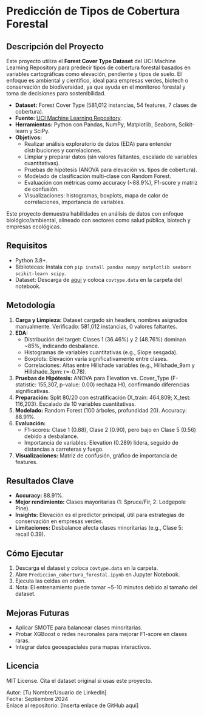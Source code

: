 # Predicción de Tipos de Cobertura Forestal

## Descripción del Proyecto
Este proyecto utiliza el **Forest Cover Type Dataset** del UCI Machine Learning Repository para predecir tipos de cobertura forestal basados en variables cartográficas como elevación, pendiente y tipos de suelo. El enfoque es ambiental y científico, ideal para empresas verdes, biotech o conservación de biodiversidad, ya que ayuda en el monitoreo forestal y toma de decisiones para sostenibilidad.

- **Dataset:** Forest Cover Type (581,012 instancias, 54 features, 7 clases de cobertura).
- **Fuente:** [UCI Machine Learning Repository](https://archive.ics.uci.edu/dataset/31/covertype).
- **Herramientas:** Python con Pandas, NumPy, Matplotlib, Seaborn, Scikit-learn y SciPy.
- **Objetivos:**
  - Realizar análisis exploratorio de datos (EDA) para entender distribuciones y correlaciones.
  - Limpiar y preparar datos (sin valores faltantes, escalado de variables cuantitativas).
  - Pruebas de hipótesis (ANOVA para elevación vs. tipos de cobertura).
  - Modelado de clasificación multi-clase con Random Forest.
  - Evaluación con métricas como accuracy (~88.9%), F1-score y matriz de confusión.
  - Visualizaciones: histogramas, boxplots, mapa de calor de correlaciones, importancia de variables.

Este proyecto demuestra habilidades en análisis de datos con enfoque biológico/ambiental, alineado con sectores como salud pública, biotech y empresas ecológicas.

## Requisitos
- Python 3.8+.
- Bibliotecas: Instala con `pip install pandas numpy matplotlib seaborn scikit-learn scipy`.
- Dataset: Descarga de [aquí](https://archive.ics.uci.edu/static/public/31/covertype.zip) y coloca `covtype.data` en la carpeta del notebook.

## Metodología
1. **Carga y Limpieza:** Dataset cargado sin headers, nombres asignados manualmente. Verificado: 581,012 instancias, 0 valores faltantes.
2. **EDA:**
   - Distribución del target: Clases 1 (36.46%) y 2 (48.76%) dominan ~85%, indicando desbalance.
   - Histogramas de variables cuantitativas (e.g., Slope sesgada).
   - Boxplots: Elevación varía significativamente entre clases.
   - Correlaciones: Altas entre Hillshade variables (e.g., Hillshade_9am y Hillshade_3pm: r=-0.78).
3. **Pruebas de Hipótesis:** ANOVA para Elevation vs. Cover_Type (F-statistic: 155,307, p-value: 0.00) rechaza H0, confirmando diferencias significativas.
4. **Preparación:** Split 80/20 con estratificación (X_train: 464,809; X_test: 116,203). Escalado de 10 variables cuantitativas.
5. **Modelado:** Random Forest (100 árboles, profundidad 20). Accuracy: 88.91%.
6. **Evaluación:** 
   - F1-scores: Clase 1 (0.88), Clase 2 (0.90), pero bajo en Clase 5 (0.56) debido a desbalance.
   - Importancia de variables: Elevation (0.289) lidera, seguido de distancias a carreteras y fuego.
7. **Visualizaciones:** Matriz de confusión, gráfico de importancia de features.

## Resultados Clave
- **Accuracy:** 88.91%.
- **Mejor rendimiento:** Clases mayoritarias (1: Spruce/Fir, 2: Lodgepole Pine).
- **Insights:** Elevación es el predictor principal, útil para estrategias de conservación en empresas verdes.
- **Limitaciones:** Desbalance afecta clases minoritarias (e.g., Clase 5: recall 0.39).

## Cómo Ejecutar
1. Descarga el dataset y coloca `covtype.data` en la carpeta.
2. Abre `Prediccion_cobertura_forestal.ipynb` en Jupyter Notebook.
3. Ejecuta las celdas en orden.
4. Nota: El entrenamiento puede tomar ~5-10 minutos debido al tamaño del dataset.

## Mejoras Futuras
- Aplicar SMOTE para balancear clases minoritarias.
- Probar XGBoost o redes neuronales para mejorar F1-score en clases raras.
- Integrar datos geoespaciales para mapas interactivos.

## Licencia
MIT License. Cita el dataset original si usas este proyecto.

Autor: [Tu Nombre/Usuario de LinkedIn]  
Fecha: Septiembre 2024  
Enlace al repositorio: [Inserta enlace de GitHub aquí]

